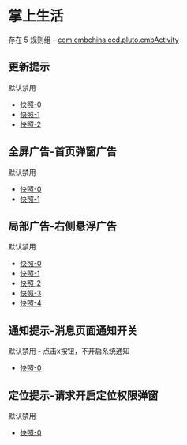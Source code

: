 # 掌上生活

存在 5 规则组 - [com.cmbchina.ccd.pluto.cmbActivity](/src/apps/com.cmbchina.ccd.pluto.cmbActivity.ts)

## 更新提示

默认禁用

- [快照-0](https://i.gkd.li/import/12647025)
- [快照-1](https://i.gkd.li/import/12727203)
- [快照-2](https://i.gkd.li/import/13345771)

## 全屏广告-首页弹窗广告

默认禁用

- [快照-0](https://i.gkd.li/import/12647000)
- [快照-1](https://i.gkd.li/import/13360282)

## 局部广告-右侧悬浮广告

默认禁用

- [快照-0](https://i.gkd.li/import/12647039)
- [快照-1](https://i.gkd.li/import/12647052)
- [快照-2](https://i.gkd.li/import/12647127)
- [快照-3](https://i.gkd.li/import/14209121)
- [快照-4](https://i.gkd.li/import/13402782)

## 通知提示-消息页面通知开关

默认禁用 - 点击x按钮，不开启系统通知

- [快照-0](https://i.gkd.li/import/12647068)

## 定位提示-请求开启定位权限弹窗

默认禁用

- [快照-0](https://i.gkd.li/import/14209071)
